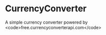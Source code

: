 # CurrencyConverter
A simple currency converter powered by &lt;code>free.currencyconverterapi.com&lt;/code>
